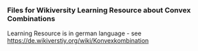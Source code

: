 ### Files for Wikiversity Learning Resource about Convex Combinations
Learning Resource is in german language - see https://de.wikiverstiy.org/wiki/Konvexkombination 
